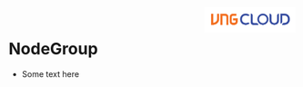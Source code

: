 <div style="float: right;"><img src="../images/01.png" width="160px" /></div><br>


# NodeGroup
- Some text here